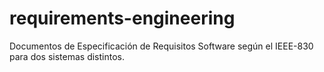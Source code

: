 # requirements-engineering
Documentos de Especificación de Requisitos Software según el IEEE-830 para dos sistemas distintos.

